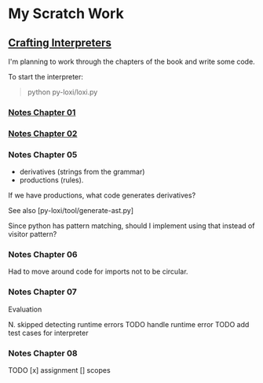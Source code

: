 # My Scratch Work

## [Crafting Interpreters](https://craftinginterpreters.com/contents.html)

I'm planning to work through the chapters of the book and write some code.

To start the interpreter:

> python py-loxi/loxi.py


### [Notes Chapter 01](notes.ch01.md)

### [Notes Chapter 02](notes.ch02.md)

### Notes Chapter 05

* derivatives (strings from the grammar) 
* productions (rules).

If we have productions, what code generates derivatives?

See also [py-loxi/tool/generate-ast.py]

Since python has pattern matching, should I implement using that instead of visitor pattern?


### Notes Chapter 06

Had to move around code for imports not to be circular.

### Notes Chapter 07

Evaluation

N. skipped detecting runtime errors
TODO handle runtime error
TODO add test cases for interpreter

### Notes Chapter 08

TODO
[x] assignment
[] scopes


